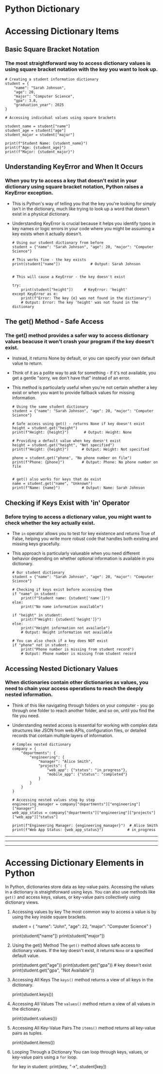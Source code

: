 # Python Dictionary
# Accessing Dictionary Items

## Basic Square Bracket Notation

### The most straightforward way to access dictionary values is using square bracket notation with the key you want to look up.

	# Creating a student information dictionary
	student = {
		"name": "Sarah Johnson",
		"age": 20,
		"major": "Computer Science",
		"gpa": 3.8,
		"graduation_year": 2025
	}

	# Accessing individual values using square brackets

	student_name = student["name"]
	student_age = student["age"]
	student_major = student["major"]

	print(f"Student Name: {student_name}")
	print(f"Age: {student_age}")
	print(f"Major: {student_major}")

	
## Understanding KeyError and When It Occurs

### When you try to access a key that doesn't exist in your dictionary using square bracket notation, Python raises a KeyError exception.

- This is Python's way of telling you that the key you're looking for simply isn't in the dictionary, much like trying to look up a word that doesn't exist in a physical dictionary.
- Understanding KeyError is crucial because it helps you identify typos in key names or logic errors in your code where you might be assuming a key exists when it actually doesn't.


	```
	# Using our student dictionary from before
	student = {"name": "Sarah Johnson", "age": 20, "major": "Computer Science"}

	# This works fine - the key exists
	print(student["name"])              # Output: Sarah Johnson


	# This will cause a KeyError - the key doesn't exist

	try:
		print(student["height"])     # KeyError: 'height'
	except KeyError as e:
		print(f"Error: The key {e} was not found in the dictionary")
		# Output: Error: The key 'height' was not found in the dictionary
	```

## The get() Method - Safe Access

### The get() method provides a safer way to access dictionary values beacuse it won't crash your program if the key doesn't exist.

- Instead, it returns None by default, or you can specify your own default value to return.
- Think of it as a polite way to ask for something - if it's not available, you get a gentle "sorry, we don't have that" instead of an error.
- This method is particularly useful when you're not certain whether a key exist or when you want to provide fallback values for missing information.

	```
	# Using the same student dictionary
	student = {"name": "Sarah Johnson", "age": 20, "major": "Computer Science"}

	# Safe access using get() - returns None if key doesn't exist
	height = student.get("height")
	print(f"Height: {height}")       # Output: Height: None

	# Providing a default value when key doesn't exist
	height = student.get("height", "Not specified")
	print(f"Height: {height}")      # Output: Height: Not specified

	phone = student.get("phone", "No phone number on file")
	print(f"Phone: {phone}")        # Output: Phone: No phone number on file


	# get() also works for keys that do exist
	name = student.get("name", "Unknown")
	print(f"Name: {name}")          # Output: Name: Sarah Johnson
	```

## Checking if Keys Exist with 'in' Operator

### Before trying to access a dictionary value, you might want to check whether the key actually exist.

- The `in` operator allows you to test for key existence and returns True of False, helping you write more robust code that handles both existing and missing keys gracefully.
- This approach is particularly valueable when you need different behavior depending on whether optional information is available in you dictionary.

	```
	# Our student dictionary
	student = {"name": "Sarah Johnson", "age": 20, "major": "Computer Science"}

	# Checking if keys exist before accessing them
	if "name" in student:
		print(f"Student name: {student['name']}")
	else:
		print("No name information available")

	if "height" in student:
		print(f"Height: {student['height']}")
	else:
		print("Height information not availanle")
		# Output: Height information not available

	# You can also check if a key does NOT exist
	if "phone" not in student:
		print("Phone number is missing from student record")
		# Output: Phone number is missing from student record
	```

## Accessing Nested Dictionary Values

### When dictionaries contain other dictionaries as values, you need to chain your access operations to reach the deeply nested information.

- Think of this like navigating through folders on your computer - you go through one folder to reach another folder, and so on, until you find the file you need.
- Understanding nested access is essential for working with complex data structures like JSON from web APIs, configuration files, or detailed records that contain multiple layers of information.


	```
	# Complex nested dictionary
	company = {
		"departments": {
			"engineering": {
				"manager": "Alice Smith",
				"projects": {
					"web_app": {"status": "in_progress"},
					"mobile_app": {"status": "completed"}
				}
			}
		}
	}

	# Accessing nested values step by step
	engineering_manager = company["departments"]["engineering"]["manager"]
	web_app_status = company["departments"]["engineering"]["projects"]["web_app"]["status"]

	print(f"Engineering Manager: {engineering_manager}")  # Alice Smith
	print(f"Web App Status: {web_app_status}")           # in_progress
	```

---
---
---

# Accessing Dictionary Elements in Python

In Python, dictionaries store data as key-value pairs. Accessing the values in a dictionary is straightforward using keys. You can also use methods like `get()` and access keys, values, or key-value pairs collectively using dictionary views.

1. Accessing values by key
The most common way to access a value is by using the key inside square brackets.

	student = {
		"name": "John",
		"age": 22,
		"major": "Computer Science"
	}

	print(student["name"])
	print(student["major"])


2. Using the get() Method
The `get()` method allows safe access to dictionary values. If the key doesn't exist, it returns `None` or a specified default value.

	print(student.get("age"))
	print(student.get("gpa"))   # key doesn't exist
	print(student.get("gpa", "Not Available"))

3. Accessing All Keys
The `keys()` method returns a view of all keys in the dictionary.

	print(student.keys())

4. Accessing All Values
The `values()` method return a view of all values in the dictionary.

	print(student.values())


5. Accessing All Key-Value Pairs
The `items()` method returns all key-value pairs as tuples.

	print(student.items())


6. Looping Through a Dictionary
You can loop through keys, values, or key-value pairs using a `for` loop.

	for key in student:
		print(key, "->", student[key])



